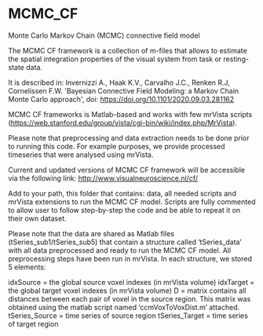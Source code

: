 # MCMC_CF
Monte Carlo Markov Chain (MCMC) connective field model

The MCMC CF framework is a collection of m-files that allows 
to estimate the spatial integration properties of the
visual system from task or resting-state data. 

It is described in:
Invernizzi A., Haak K.V., Carvalho J.C., Renken R.J, Cornelissen F.W.
 'Bayesian Connective Field Modeling: a Markov Chain Monte Carlo
 approach', doi: https://doi.org/10.1101/2020.09.03.281162

MCMC CF frameworks is Matlab-based and works with few mrVista scripts
(https://web.stanford.edu/group/vista/cgi-bin/wiki/index.php/MrVista).

Please note that preprocessing and data extraction needs to be done prior to running this code.  For example purposes, we provide processed timeseries that were analysed using mrVista.

Current and updated versions of MCMC CF framework will be accessible via the following link:
http://www.visualneuroscience.nl/cf/


Add to your path, this folder that contains: data, all needed scripts and mrVista extensions to run the MCMC CF model. 
Scripts are fully commented to allow user to follow step-by-step the code and be able to repeat it on their own dataset. 

Please note that the data are shared as Matlab files (tSeries_sub1/tSeries_sub5) that contain a structure called ‘tSeries_data’ with all data preprocessed and ready to run the MCMC CF model.  All preprocessing steps have been run in mrVista. In each structure, we stored 5 elements:

idxSource = the global source voxel indexes (in mrVista volume)
idxTarget = the global target voxel indexes (in mrVista volume)
D = matrix contains all distances between each pair of voxel in the source region. This matrix was obtained using the matlab script named ‘ccmVoxToVoxDist.m’ attached. 
tSeries_Source = time series of source region
tSeries_Target = time series of target region

